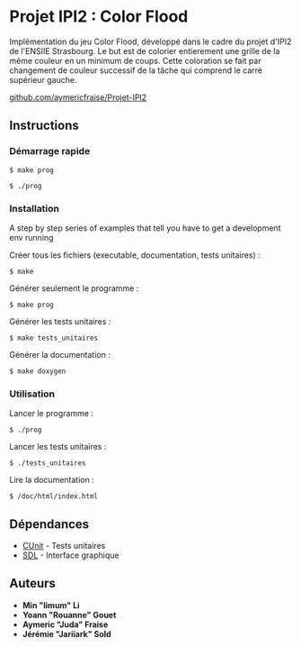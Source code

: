 # Projet IPI2 : Color Flood

Implémentation du jeu Color Flood, développé dans le cadre du projet d'IPI2 de l'ENSIIE Strasbourg. Le but est de colorier entierement une grille de la même couleur en un minimum de coups. Cette coloration se fait par changement de couleur successif de la tâche qui comprend le carré supérieur gauche.

[github.com/aymericfraise/Projet-IPI2](github.com/aymericfraise/Projet-IPI2)

## Instructions

### Démarrage rapide

```
$ make prog
```

```
$ ./prog
```

### Installation

A step by step series of examples that tell you have to get a development env running

Créer tous les fichiers (executable, documentation, tests unitaires) :
```
$ make
```

Générer seulement le programme :
```
$ make prog
```

Générer les tests unitaires :
```
$ make tests_unitaires
```

Générer la documentation :
```
$ make doxygen
```

### Utilisation

Lancer le programme :
```
$ ./prog
```

Lancer les tests unitaires :
```
$ ./tests_unitaires
```

Lire la documentation :
```
$ /doc/html/index.html
```

## Dépendances

* [CUnit](http://cunit.sourceforge.net/) - Tests unitaires
* [SDL](https://www.libsdl.org/) - Interface graphique

## Auteurs

* **Min "Iimum" Li**
* **Yoann "Rouanne" Gouet**
* **Aymeric "Juda" Fraise**
* **Jérémie "Jariiark" Sold**

